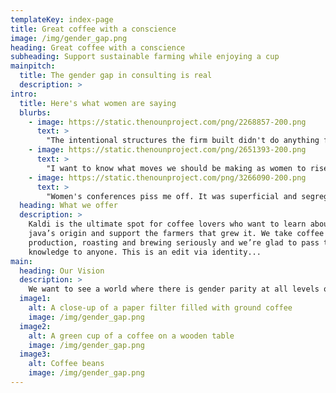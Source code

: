```yaml
---
templateKey: index-page
title: Great coffee with a conscience
image: /img/gender_gap.png
heading: Great coffee with a conscience
subheading: Support sustainable farming while enjoying a cup
mainpitch:
  title: The gender gap in consulting is real
  description: >
intro:
  title: Here's what women are saying
  blurbs:
    - image: https://static.thenounproject.com/png/2268857-200.png
      text: >
        "The intentional structures the firm built didn't do anything for me. Firm politics got in the way. I built my own network over months and THAT was helpful"
    - image: https://static.thenounproject.com/png/2651393-200.png
      text: >
        "I want to know what moves we should be making as women to rise and become Partners. There are thingd I don't know how to deal with. How can I effectively shut down a conversation about pregnancy and my body? What's what I want to know."
    - image: https://static.thenounproject.com/png/3266090-200.png
      text: >
        "Women's conferences piss me off. It was superficial and segregated women from work - I missed a meeting with partner exposure"
  heading: What we offer
  description: >
    Kaldi is the ultimate spot for coffee lovers who want to learn about their
    java’s origin and support the farmers that grew it. We take coffee
    production, roasting and brewing seriously and we’re glad to pass that
    knowledge to anyone. This is an edit via identity...
main:
  heading: Our Vision
  description: >
    We want to see a world where there is gender parity at all levels of consulting organizations.
  image1:
    alt: A close-up of a paper filter filled with ground coffee
    image: /img/gender_gap.png
  image2:
    alt: A green cup of a coffee on a wooden table
    image: /img/gender_gap.png
  image3:
    alt: Coffee beans
    image: /img/gender_gap.png
---
```

